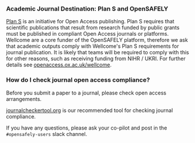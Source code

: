 ### Academic Journal Destination: Plan S and OpenSAFELY

[Plan S](https://www.coalition-s.org/) is an initiative for Open Access publishing. Plan S requires that scientific publications that result from research funded by public grants must be published in compliant Open Access journals or platforms. Wellcome are a core funder of the OpenSAFELY platform, therefore we ask that academic outputs comply with Wellcome's Plan S requirements for journal publication. It is likely that teams will be required to comply with this for other reasons, such as receiving funding from NIHR / UKRI. For further details see [openaccess.ox.ac.uk/wellcome](https://openaccess.ox.ac.uk/wellcome).

### How do I check journal open access compliance?

Before you submit a paper to a journal, please check open access arrangements.

[journalcheckertool.org](https://journalcheckertool.org) is our recommended tool for checking journal compliance.

If you have any questions, please ask your co-pilot and post in the `#opensafely-users` slack channel.
